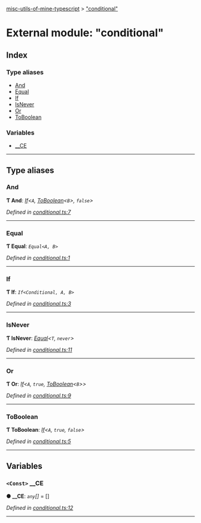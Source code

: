 [misc-utils-of-mine-typescript](../README.md) > ["conditional"](../modules/_conditional_.md)

# External module: "conditional"

## Index

### Type aliases

* [And](_conditional_.md#and)
* [Equal](_conditional_.md#equal)
* [If](_conditional_.md#if)
* [IsNever](_conditional_.md#isnever)
* [Or](_conditional_.md#or)
* [ToBoolean](_conditional_.md#toboolean)

### Variables

* [__CE](_conditional_.md#__ce)

---

## Type aliases

<a id="and"></a>

###  And

**Ƭ And**: *[If](_conditional_.md#if)<`A`, [ToBoolean](_conditional_.md#toboolean)<`B`>, `false`>*

*Defined in [conditional.ts:7](https://github.com/cancerberoSgx/misc-utils-of-mine/blob/d172c0e/misc-utils-of-mine-typescript/src/conditional.ts#L7)*

___
<a id="equal"></a>

###  Equal

**Ƭ Equal**: *`Equal<A, B>`*

*Defined in [conditional.ts:1](https://github.com/cancerberoSgx/misc-utils-of-mine/blob/d172c0e/misc-utils-of-mine-typescript/src/conditional.ts#L1)*

___
<a id="if"></a>

###  If

**Ƭ If**: *`If<Conditional, A, B>`*

*Defined in [conditional.ts:3](https://github.com/cancerberoSgx/misc-utils-of-mine/blob/d172c0e/misc-utils-of-mine-typescript/src/conditional.ts#L3)*

___
<a id="isnever"></a>

###  IsNever

**Ƭ IsNever**: *[Equal](_conditional_.md#equal)<`T`, `never`>*

*Defined in [conditional.ts:11](https://github.com/cancerberoSgx/misc-utils-of-mine/blob/d172c0e/misc-utils-of-mine-typescript/src/conditional.ts#L11)*

___
<a id="or"></a>

###  Or

**Ƭ Or**: *[If](_conditional_.md#if)<`A`, `true`, [ToBoolean](_conditional_.md#toboolean)<`B`>>*

*Defined in [conditional.ts:9](https://github.com/cancerberoSgx/misc-utils-of-mine/blob/d172c0e/misc-utils-of-mine-typescript/src/conditional.ts#L9)*

___
<a id="toboolean"></a>

###  ToBoolean

**Ƭ ToBoolean**: *[If](_conditional_.md#if)<`A`, `true`, `false`>*

*Defined in [conditional.ts:5](https://github.com/cancerberoSgx/misc-utils-of-mine/blob/d172c0e/misc-utils-of-mine-typescript/src/conditional.ts#L5)*

___

## Variables

<a id="__ce"></a>

### `<Const>` __CE

**● __CE**: *`any`[]* =  []

*Defined in [conditional.ts:12](https://github.com/cancerberoSgx/misc-utils-of-mine/blob/d172c0e/misc-utils-of-mine-typescript/src/conditional.ts#L12)*

___

